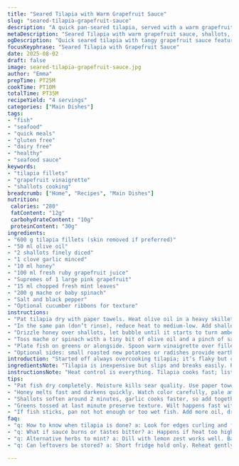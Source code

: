 ```yaml
---
title: "Seared Tilapia with Warm Grapefruit Sauce"
slug: "seared-tilapia-grapefruit-sauce"
description: "A quick pan-seared tilapia, served with a warm grapefruit vinaigrette featuring shallots and thyme instead of green onions and coriander. Slightly reduced honey for balanced sweetness. Includes a zesty twist with chopped mint for freshness and cucumber ribbons as an optional crisp side. Simple, bright flavors with no dairy, nuts, gluten, or eggs. Timing emphasized on visual cues and aromas, teaching when fish is done by texture and sauce by syrupy reduction. Practical tips on handling tilapia and making sauce without burning. Serve with new potatoes or roasted radishes for earthiness."
metaDescription: "Seared Tilapia with warm grapefruit sauce, shallots, mint, and mache greens. Learn visual cues and aroma timing for balanced, fresh flavors with no common allergens."
ogDescription: "Quick seared tilapia with tangy grapefruit sauce featuring shallots and mint. Simple, bright, no dairy or gluten. Watch edges, aroma, texture for done fish."
focusKeyphrase: "Seared Tilapia with Grapefruit Sauce"
date: 2025-08-02
draft: false
image: seared-tilapia-grapefruit-sauce.jpg
author: "Emma"
prepTime: PT25M
cookTime: PT10M
totalTime: PT35M
recipeYield: "4 servings"
categories: ["Main Dishes"]
tags:
- "fish"
- "seafood"
- "quick meals"
- "gluten free"
- "dairy free"
- "healthy"
- "seafood sauce"
keywords:
- "tilapia fillets"
- "grapefruit vinaigrette"
- "shallots cooking"
breadcrumb: ["Home", "Recipes", "Main Dishes"]
nutrition: 
 calories: "280"
 fatContent: "12g"
 carbohydrateContent: "10g"
 proteinContent: "30g"
ingredients:
- "600 g tilapia fillets (skin removed if preferred)"
- "50 ml olive oil"
- "2 shallots finely diced"
- "1 clove garlic minced"
- "10 ml honey"
- "100 ml fresh ruby grapefruit juice"
- "Supremes of 1 large pink grapefruit"
- "15 ml chopped fresh mint leaves"
- "200 g mache or baby spinach"
- "Salt and black pepper"
- "Optional cucumber ribbons for texture"
instructions:
- "Pat tilapia dry with paper towels. Heat olive oil in a heavy skillet over medium-high heat. Lay fish away from you in oil. Cook undisturbed until edges lift and flesh is opaque about 3 minutes per side depending on thickness. Fish should spring back when pressed gently. Season lightly with salt and pepper just before flipping. Remove fish and keep warm loosely tented in lowest oven setting."
- "In the same pan (don’t rinse), reduce heat to medium-low. Add shallots and garlic. Stir often until softened and fragrant, about 2–3 minutes. Watch carefully to prevent browning which turns bitter."
- "Drizzle honey over shallots, let bubble until it starts to turn amber, roughly 1 minute. Pour grapefruit juice in to deglaze—should hiss a little. Stir, let sauce reduce to about half its volume; watch for syrupy texture and nap the back of a spoon consistency. Add grapefruit supremes and chopped mint last. Season with salt and pepper to balance the tartness."
- "Toss mache or spinach with a tiny bit of olive oil and a pinch of salt—serves as cooler fresh counterpoint."
- "Plate fish on greens or alongside. Spoon warm vinaigrette over fillets. Add cucumber ribbons for crunch if using. Serve immediately."
- "Optional sides: small roasted new potatoes or radishes provide earthy note and soak up sauce well."
introduction: "Started off always overcooking tilapia; it’s flaky but can dry out fast. Learned to watch edges crisp, translucent flesh turn to opaque, then time about 3 minutes each side. Honey is tricky—a small but potent sweet addition, changed original 15 ml to less, so it doesn’t overshadow grapefruit’s bright bitterness. Shallots instead of green onions give richer aromatic base and less vegetal sharpness. Added mint last minute after reduction, because herb notes fade with heat but add fresh burst if timed right. Warm vinaigrette sounds odd but it amplifies citrus notes and moistens dried-out fish, especially if you got distracted. Mache is mild, pairs well but baby spinach works too if you have it. I toss greens right before serving; wilting happens fast and ruins texture. Cucumbers optional but I appreciate texture contrast, especially when platter starts feeling mushy. Roasted radishes replaced potatoes once; earthy, slightly sweet and hold firm better. Splash of acid and sweetness, herbal punch, tender fish; all layers working."
ingredientsNote: "Tilapia is inexpensive but slips and breaks easily. Pat dry—lots of moisture means no good sear. Olive oil with medium smoking point works here though avocado also fine. Honey—feel free to swap with maple syrup but acidity balance shifts, so reduce grapefruit slightly if using maple. Shallots can be replaced with mild onions but cut in smaller pieces to avoid harsh bite. Mint is wildcard but adds fresh counterpoint to sweet, tart sauce; if not available, basil or tarragon might play similarly but alter profile. Grapefruit juice frozen or fresh, fresh always wins—store-bought can be too sweet or watery, losing punch. Mâche sensitive to excess moisture; dry thoroughly or serve on napkins under. Cucumber ribbons add crunch and moisture contrast but slice thin to avoid dilution and sogginess on plate. Season with salt pepper carefully; citrus and honey can mask under seasoning. Salt early on fish but cautiously in sauce. Sometimes I add a pinch of smoked paprika or chili flakes to punch mild sauce but beware flames if oil hot."
instructionsNote: "Heat control is everything. Tilapia cooks fast; listen for gentle sizzle—if roaring, oil’s too hot, risk burned exterior raw inside. No flipping multiple times; one side per stage. Press fish gently to check firmness; should give slightly but snap back. Don’t crowd pan, does nasty steam, no crisping. Keep cooked fish warm in lowest oven; foil tent keeps moisture without steaming. Sauce is next trick. Use same pan to catch all fond—flavor gold. Lower heat for shallots and garlic; golden not brown, else bitterness soured my first attempts. Honey melts fast; watch color change from pale to a light amber, then pour juice immediately to prevent burning. Juice will hiss and steam; don’t panic, that’s good. Reduce until sticky enough to coat spoon. Adding grapefruit supremes and mint last keeps them vibrant, fresh. Toss greens last to retain texture; wilt ruins plate appeal. Cucumbers sliced thin balance warm sauced fish with cool crispness. Serve immediately. No resting fish on plate or it gets soggy. Timing matters; make sauce during resting fish to minimize downtime. I usually prep sauce while fish cooks on second side, then rest fish briefly and toss greens quickly before plating. Efficiency plus flavor. Salt before fish hits pan to draw out moisture but don’t overdo; salt after for sauce, taste, adjust. Common mistake: sauce burns down too far, taste bitter or too thick—add splash water, stir, rescue instantly. Don’t skip deglazing step or sauce lacks depth. Don’t over reduce juice or dry out; aim for balance, viscous but pourable."
tips:
- "Pat fish dry completely. Moisture kills sear quality. Use paper towels, press gently but firm. Oil hot but not smoking. Lay fish away from you. Listen for gentle sizzle, not roar. One flip only, edges lift, flesh opaque. Press to check firmness, bounce back means done. Keeps fish intact, no falling apart."
- "Honey melts fast and darkens quickly. Watch color carefully, pale amber signals ready. Drizzle then wait for bubble burst; no rush to pour juice so no burning. Juice causes hiss sound on deglaze. Stir often but gently to avoid scorching sugars. Sauce thickness cues come from syrupy nap coat on back of spoon—sticky but pourable."
- "Shallots soften around 2 minutes, garlic cooks faster, so add together but watch for color change. Browned bits bitter—scrap and reset pan if burnt. Using mint added last keeps it bright. Heat kills fresh aroma so toss right before serving, flavor loss noticeable otherwise."
- "Greens tossed at last minute preserve texture. Wilt happens fast with residual heat. Mâche delicate, dries fast so handle minimally, serve on napkins if needed. Spinach firmer alternative but same toss-in-strategy. Incorporated olive oil and salt underplay bitterness from grapefruit but don’t overdo salt early on fish or sauce becomes dull."
- "If fish sticks, pan not hot enough or too wet fish. Add more oil, dry fish extra well. For sauce too thick or bitter, add splash cold water or fresh juice to rescue. No multiple flips, no crowding pan—steam ruins crisp edges. Rest fish loosely covered in low oven, keeps warm without sogginess. Timing sauce while fish rests saves time and flavor."
faq:
- "q: How to know when tilapia is done? a: Look for edges curling and flesh turning opaque; press gently, bounce-back means ready. Don’t go by time alone. Timing varies with thickness."
- "q: What if sauce burns or tastes bitter? a: Happens if heat too high or honey browns too long. Lower heat fast, add splash water or juice to rescue. Start sauce again if burnt bits stuck."
- "q: Alternative herbs to mint? a: Dill with lemon zest works well. Basil or tarragon ok but changes flavor profile. Add last minute to keep fresh notes. If none, omit rather than overcook herbs."
- "q: Can leftovers be stored? a: Short fridge hold only. Reheat gently oven low or warm sauce in pan, add fish last. Microwave kills texture fast. Sauce thickens on cooling; add fresh juice if needed to loosen."

---
```


